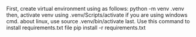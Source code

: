 First, create virtual environment using as follows:
python -m venv .venv  
then, activate venv using
.venv/Scripts/activate if you are using windows cmd.
about linux, use 
source .venv/bin/activate
last. Use this command to install requirements.txt file 
pip install -r requirements.txt
